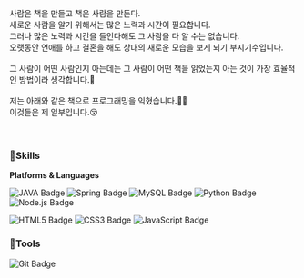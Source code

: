 <p>사람은 책을 만들고 책은 사람을 만든다.<br />
​
​
새로운 사람을 알기 위해서는 많은 노력과 시간이 필요합니다.<br />
그러나 많은 노력과 시간을 들인다해도 그 사람을 다 알 수는 없습니다.<br />
오랫동안 연애를 하고 결혼을 해도 상대의 새로운 모습을 보게 되기 부지기수입니다.<br />
​<br />
그 사람이 어떤 사람인지 아는데는 그 사람이 어떤 책을 읽었는지 아는 것이 가장 효율적인 방법이라 생각합니다.🚀<br />
​<br />
저는 아래와 같은 책으로 프로그래밍을 익혔습니다.👨‍💻<br />
이것들은 제 일부입니다.😚<br />
<br />
<br />
<h3>💪Skills</h3>
<b>Platforms & Languages</b>

 <p>
  <img alt="JAVA Badge" src="https://img.shields.io/badge/Java-007396?style=flat-square&logo=Java&logoColor=white"/>
  <img alt="Spring Badge" src="https://img.shields.io/badge/Spring-6DB33F?style=flat-square&logo=Spring&logoColor=white"/>
  <img alt="MySQL Badge" src="https://img.shields.io/badge/MySQL-4479A1?style=flat-square&logo=MySQL&logoColor=white"/>
  <img alt="Python Badge" src="https://img.shields.io/badge/Python-3776AB?style=flat-square&logo=Python&logoColor=white"/>
  <img alt="Node.js Badge" src="https://img.shields.io/badge/Node.js-339933?style=flat-square&logo=Node.js&logoColor=white"/>
 </p>
  <p>
   <img alt="HTML5 Badge" src="https://img.shields.io/badge/HTML5-E34F26?style=flat-square&logo=HTML5&logoColor=white"/>
   <img alt="CSS3 Badge" src="https://img.shields.io/badge/CSS3-1572B6?style=flat-square&logo=CSS3&logoColor=white"/>
   <img alt="JavaScript Badge" src="https://img.shields.io/badge/JavaScript-F7DF1E?style=flat-square&logo=JavaScript&logoColor=white"/>
  </p>

<h3>🔧Tools</h3>
<img alt="Git Badge" src="https://img.shields.io/badge/Git-F05032?style=flat-square&logo=Git&logoColor=white"/>
